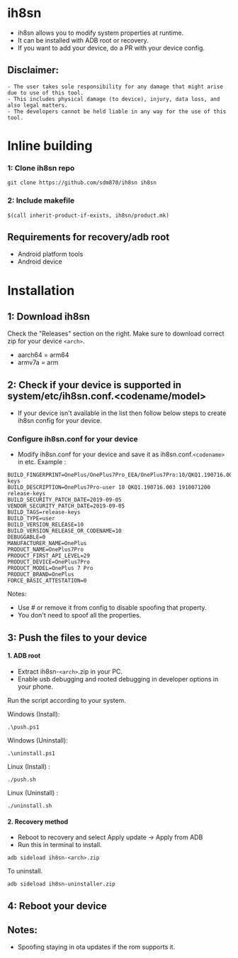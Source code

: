 # ih8sn

- ih8sn allows you to modify system properties at runtime.
- It can be installed with ADB root or recovery.
- If you want to add your device, do a PR with your device config.

## Disclaimer:

```
- The user takes sole responsibility for any damage that might arise due to use of this tool.
- This includes physical damage (to device), injury, data loss, and also legal matters.
- The developers cannot be held liable in any way for the use of this tool.
```

# Inline building

### 1: Clone ih8sn repo
```
git clone https://github.com/sdm870/ih8sn ih8sn
```

### 2: Include makefile
```
$(call inherit-product-if-exists, ih8sn/product.mk)
```

## Requirements for recovery/adb root

- Android platform tools
- Android device

# Installation

## 1: Download ih8sn

Check the "Releases" section on the right. Make sure to download correct zip for your device `<arch>`.

- aarch64 = arm64
- armv7a = arm

## 2: Check if your device is supported in system/etc/ih8sn.conf.<codename/model>
- If your device isn't available in the list then follow below steps to create ih8sn config for your device.

### Configure ih8sn.conf for your device
- Modify ih8sn.conf for your device and save it as ih8sn.conf.`<codename>` in etc.
Example :

```
BUILD_FINGERPRINT=OnePlus/OnePlus7Pro_EEA/OnePlus7Pro:10/QKQ1.190716.003/1910071200:user/release-keys
BUILD_DESCRIPTION=OnePlus7Pro-user 10 QKQ1.190716.003 1910071200 release-keys
BUILD_SECURITY_PATCH_DATE=2019-09-05
VENDOR_SECURITY_PATCH_DATE=2019-09-05
BUILD_TAGS=release-keys
BUILD_TYPE=user
BUILD_VERSION_RELEASE=10
BUILD_VERSION_RELEASE_OR_CODENAME=10
DEBUGGABLE=0
MANUFACTURER_NAME=OnePlus
PRODUCT_NAME=OnePlus7Pro
PRODUCT_FIRST_API_LEVEL=29
PRODUCT_DEVICE=OnePlus7Pro
PRODUCT_MODEL=OnePlus 7 Pro
PRODUCT_BRAND=OnePlus
FORCE_BASIC_ATTESTATION=0
```

Notes:
- Use # or remove it from config to disable spoofing that property.
- You don't need to spoof all the properties.

## 3: Push the files to your device

#### 1. ADB root

- Extract ih8sn-`<arch>`.zip in your PC.
- Enable usb debugging and rooted debugging in developer options in your phone. 

Run the script according to your system.

Windows (Install):
```
.\push.ps1
```
Windows (Uninstall):
```
.\uninstall.ps1
```
Linux (Install) :
```
./push.sh
```
Linux (Uninstall) :
```
./uninstall.sh
```

#### 2. Recovery method

- Reboot to recovery and select Apply update -> Apply from ADB
- Run this in terminal to install.
```
adb sideload ih8sn-<arch>.zip
```

To uninstall.
```
adb sideload ih8sn-uninstaller.zip
```

## 4: Reboot your device 

## Notes: 
- Spoofing staying in ota updates if the rom supports it.

